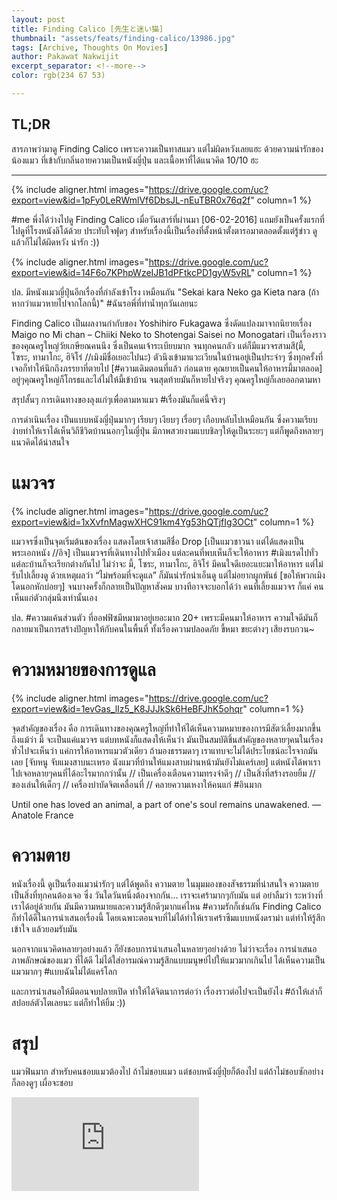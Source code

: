 ```yaml
---
layout: post
title: Finding Calico [先生と迷い猫]
thumbnail: "assets/feats/finding-calico/13986.jpg"
tags: [Archive, Thoughts On Movies]
author: Pakawat Nakwijit
excerpt_separator: <!--more-->
color: rgb(234 67 53)

---
```


## TL;DR
สารภาพว่ามาดู Finding Calico เพราะความเป็นทาสแมว แต่ไม่ผิดหวังเลยแฮะ ด้วยความน่ารักของน้องแมว ที่เข้ากับกลิ่นอายความเป็นหนังญี่ปุ่น และเนื้อหาที่ได้แนวคิด 10/10 ฮะ
<!--more-->

----------------
{% include aligner.html images="https://drive.google.com/uc?export=view&id=1pFy0LeRWmlVf6DbsJL-nEuTBR0x76q2f" column=1 %}

<span class="tag-en">#me</span> พึ่งได้ว่างไปดู Finding Calico เมื่อวันเสาร์ที่ผ่านมา [06-02-2016] แถมยังเป็นครั้งแรกที่ไปดูที่โรงหนังลิโด้ด้วย ประทับใจฟุดๆ สำหรับเรื่องนี้เป็นเรื่องที่ตั้งหน้าตั้งตารอมาตลอดตั้งแต่รู้ข่าว ดูแล้วก็ไม่ได้ผิดหวัง น่ารัก :))

{% include aligner.html images="https://drive.google.com/uc?export=view&id=14F6o7KPhpWzeIJB1dPFtkcPD1gyW5vRL" column=1 %}

ปล. มีหนังแมวญี่ปุ่นอีกเรื่องที่กำลังเข้าโรง เหมือนกัน "Sekai kara Neko ga Kieta nara (ถ้าหากว่าแมวหายไปจากโลกนี้)" <span class="tag-en"><span class="tag-en">#ฉันรอพี่ที่ท่าน้ำทุกวันเลยนะ</span></span>

Finding Calico เป็นผลงานกำกับของ Yoshihiro Fukagawa ซึ่งดัดแปลงมาจากนิยายเรื่อง Maigo no Mi chan – Chiiki Neko to Shotengai Saisei no Monogatari เป็นเรื่องราวของคุณครูใหญ่วัยเกษียณคนนึง ซึ่งเป็นคนเจ้าระเบียบมาก จนทุกคนกลัว แต่ก็มีแมวจรสามสี(มี้, โซระ, ทามาโกะ, ฮิจิโร่ //เมิงมีชื่อเยอะไปนะ) ตัวนึงเข้ามาแวะเวียนในบ้านอยู่เป็นประจำๆ ซึ่งทุกครั้งที่เจอก็ทำให้นึกถึงภรรยาที่ตายไป [<span class="tag-en"><span class="tag-en">#ความเดิมตอนที่แล้ว</span></span> ก่อนตาย คุณยายเป็นคนให้อาหารมี้มาตลอด] อยู่ๆคุณครูใหญ่ก็โกรธและไล่ไม่ให้มี้เข้าบ้าน จนสุดท้ายมันก็หายไปจริงๆ คุณครูใหญ่ก็เลยออกตามหา

สรุปสั้นๆ การเดินทางของลุงแก่ๆเพื่อตามหาแมว <span class="tag-en"><span class="tag-en">#เรื่องมันก็แค่นี้จริงๆ</span></span>

การดำเนินเรื่อง เป็นแบบหนังญี่ปุ่นมากๆ เรียบๆ เงียบๆ เรื่อยๆ เกือบหลับไปเหมือนกัน ซึ่งความเรียบง่ายทำให้เราได้เห็นวิถีชีวิตบ้านนอกๆในญี่ปุ่น มีภาพสวยงามแบบชิลๆให้ดูเป็นระยะๆ แต่ก็พูดถึงหลายๆแนวคิดได้น่าสนใจ


# แมวจร

{% include aligner.html images="https://drive.google.com/uc?export=view&id=1xXvfnMagwXHC91km4Yg53hQTjfIg3OCt" column=1 %}

แมวจรซึ่งเป็นจุดเริ่มต้นของเรื่อง แสดงโดยเจ้าสามสีชื่อ Drop [เป็นแมวชาวนา แต่ได้แสดงเป็นพระเอกหนัง //อิจ] เป็นแมวจรที่เดินทางไปทั่วเมือง แต่ละคนที่พบเห็นก็จะให้อาหาร <span class="tag-en"><span class="tag-en">#เมิงแรดไปทั่ว</span></span> แต่ละบ้านก็จะเรียกต่างกันไป ไม่ว่าจะ มี้, โซระ, ทามาโกะ, ฮิจิโร่ มีคนใจดีเยอะแยะมาให้อาหาร แต่ไม่รับไปเลี้ยงดู ด้วยเหตุผลว่า “ไม่พร้อมที่จะดูแล” ก็มันน่ารักน่าเอ็นดู แต่ไม่อยากผูกพันธ์ [ขอให้พวกเมิง โดนอกหักบ่อยๆ] จนบางครั้งก็กลายเป็นปัญหาสังคม บางทีอาจจะบอกได้ว่า คนที่เลี้ยงแมวจร ก็แค่ คนเห็นแก่ตัวกลุ่มนึงเท่านั้นเอง

ปล. <span class="tag-en"><span class="tag-en">#ความแค้นส่วนตัว</span></span> ที่ออฟฟิซมีหมามาอยู่เยอะมาก 20+ เพราะมีคนมาให้อาหาร ความใจดีมันก็กลายมาเป็นการสร้างปัญหาให้กับคนในพื้นที่ ทั้งเรื่องความปลอดภัย ขี้หมา ขยะต่างๆ เสียงรบกวน~


# ความหมายของการดูแล

{% include aligner.html images="https://drive.google.com/uc?export=view&id=1evGas_lIz5_K8JJJkSk6HeBFJhK5ohqr" column=1 %}

จุดสำคัญของเรื่อง คือ การเดินทางของคุณครูใหญ่ที่ทำให้ได้เห็นความหมายของการมีสัตว์เลี้ยงมากขึ้น ถึงแม้ว่า มี้ จะเป็นแค่แมวจร แต่บทหนังก็แสดงให้เห็นว่า มันเป็นสมบัติชิ้นสำคัญของหลายๆคนในเรื่อง ทั่วไปจะเห็นว่า แค่การให้อาหารแมวตัวเดียว ถ้ามองธรรมดาๆ เราแทบจะไม่ได้ประโยชน์อะไรจากมันเลย [จับหนู จับแมงสาบนะเหรอ นังแมวที่บ้านให้แมงสาบผ่านหน้ามันยังไม่แคร์เลย] แต่หนังได้พาเราไปเจอหลายๆคนที่ได้อะไรมากกว่านั้น // เป็นเครื่องเตือนความทรงจำดีๆ // เป็นสิ่งที่สร้างรอยยิ้ม // ของเล่นให้เด็กๆ // เครื่องบำบัดจิตเคลื่อนที่ // คลายความเหงาให้คนแก่ <span class="tag-en"><span class="tag-en">#อินมาก</span></span>


<div class="blockquote">
Until one has loved an animal, a part of one's soul remains unawakened.
— Anatole France 
</div>

# ความตาย

หนังเรื่องนี้ ดูเป็นเรื่องแมวน่ารักๆ แต่ได้พูดถึง ความตาย ในมุมมองของสัจธรรมที่น่าสนใจ ความตายเป็นสิ่งที่ทุกคนต้องเจอ ซึ่ง วันใดวันหนึ่งต้องจากกัน... เราจะเศร้ามากๆกับมัน แต่ อย่าลืมว่า ระหว่างที่เราได้อยู่ด้วยกัน มันมีความหมายและความรู้สึกดีๆมากแค่ไหน <span class="tag-en"><span class="tag-en">#ความรักก็เช่นกัน</span></span> Finding Calico ก็ทำได้ดีในการนำเสนอเรื่องนี้ โดยเฉพาะตอนจบที่ไม่ได้ทำให้เราเศร้าซึมแบบหนังดราม่า แต่ทำให้รู้สึกเข้าใจ แล้วยอมรับมัน

นอกจากแนวคิดหลายๆอย่างแล้ว ก็ยังชอบการนำเสนอในหลายๆอย่างด้วย ไม่ว่าจะเรื่อง การนำเสนอภาพลักษณ์ของแมว ที่ได้ดี ไม่ได้ใส่อารมณ์ความรู้สึกแบบมนุษย์ไปให้แมวมากเกินไป ได้เห็นความเป็นแมวมากๆ <span class="tag-en"><span class="tag-en">#แบบฉันไม่ได้แคร์โลก</span></span>

และการนำเสนอให้มีตอนจบปลายเปิด ทำให้ได้จิตนาการต่อว่า เรื่องราวต่อไปจะเป็นยังไง <span class="tag-en"><span class="tag-en">#ถ้าให้เล่าก็สปอยล์ตัวโตเลยนะ</span></span> แต่ก็ทำให้ยิ้ม :))

# สรุป

แมวฟินมาก สำหรับคนชอบแมวต้องไป ถ้าไม่ชอบแมว แต่ชอบหนังญี่ปุ่ยก็ต้องไป แต่ถ้าไม่ชอบซักอย่างก็ลองดูๆ เผื่อจะชอบ


<div class="video-container">
    <iframe class="video" src="https://www.youtube.com/embed/5yrRQQJOhgI?feature=oembed" frameborder="0" scrolling="no" webkitAllowFullScreen mozallowfullscreen allowFullScreen></iframe>
</div>
